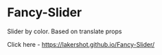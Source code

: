 # Fancy-Slider
Slider by color. Based on translate props
 
Click here - https://lakershot.github.io/Fancy-Slider/
